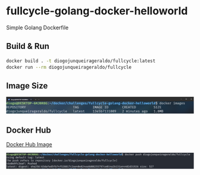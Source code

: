 # fullcycle-golang-docker-helloworld

Simple Golang Dockerfile

## Build & Run

```sh
docker build . -t diogojunqueirageraldo/fullcycle:latest
docker run --rm diogojunqueirageraldo/fullcycle
```

## Image Size

![Image Size](./images/size.png)

## Docker Hub

[Docker Hub Image](https://hub.docker.com/repository/docker/diogojunqueirageraldo/fullcycle/general)

![Docker Hub](./images/push.png)
